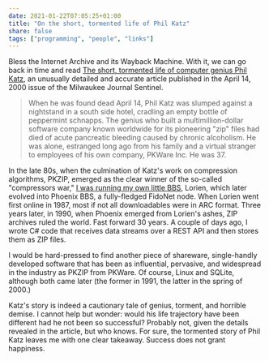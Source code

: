 ```yaml
---
date: 2021-01-22T07:05:25+01:00
title: "On the short, tormented life of Phil Katz"
share: false
tags: ["programming", "people", "links"]
---
```

Bless the Internet Archive and its Wayback Machine. With it, we can go back in
time and read [The short, tormented life of computer genius Phil
Katz][1], an unusually detailed and accurate article published in the April 14,
2000 issue of the Milwaukee Journal Sentinel. 

> When he was found dead April 14, Phil Katz was slumped against a nightstand
> in a south side hotel, cradling an empty bottle of peppermint schnapps. The
> genius who built a multimillion-dollar software company known worldwide for
> its pioneering "zip" files had died of acute pancreatic bleeding caused by
> chronic alcoholism. He was alone, estranged long ago from his family and
> a virtual stranger to employees of his own company, PKWare Inc. He was 37.

In the late 80s, when the culmination of Katz's work on compression algorithms,
PKZIP, emerged as the clear winner of the so-called "compressors war," [I was
running my own little BBS][2], Lorien, which later evolved into Phoenix BBS,
a fully-fledged FidoNet node. When Lorien went first online in 1987, most if
not all downloadables were in ARC format. Three years later, in 1990, when
Phoenix emerged from Lorien's ashes, ZIP archives ruled the world. Fast forward
30 years. A couple of days ago, I wrote C# code that receives data streams over
a REST API and then stores them as ZIP files.

I would be hard-pressed to find another piece of shareware, single-handly
developed software that has been as influential, pervasive, and widespread in
the industry as PKZIP from PKWare. Of course, Linux and SQLite, although both
came later (the former in 1991, the latter in the spring of 2000.)

Katz's story is indeed a cautionary tale of genius, torment, and horrible
demise. I cannot help but wonder: would his life trajectory have been different
had he not been so successful? Probably not, given the details revealed in
the article, but who knows. For sure, the tormented story of Phil Katz leaves
me with one clear takeaway. Success does not grant happiness.



 [1]: https://web.archive.org/web/20000829071343/http://www2.jsonline.com/news/state/may00/katz21052000a.asp
 [2]: http://nicolaiarocci.com/a-trip-down-memory-lane-fidonet-and-usenet/
 [rss]: https://nicolaiarocci.com/index.xml
 [tw]: http://twitter.com/nicolaiarocci
 [nl]: https://buttondown.email/nicolaiarocci

